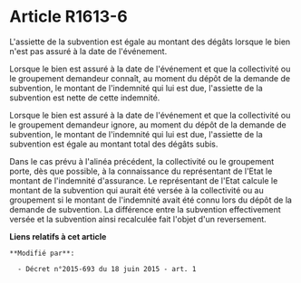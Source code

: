 # Article R1613-6

L'assiette de la subvention est égale au montant des dégâts lorsque le bien n'est pas assuré à la date de l'événement.

Lorsque le bien est assuré à la date de l'événement et que la collectivité ou le groupement demandeur connaît, au moment du
dépôt de la demande de subvention, le montant de l'indemnité qui lui est due, l'assiette de la subvention est nette de cette
indemnité.

Lorsque le bien est assuré à la date de l'événement et que la collectivité ou le groupement demandeur ignore, au moment du
dépôt de la demande de subvention, le montant de l'indemnité qui lui est due, l'assiette de la subvention est égale au
montant total des dégâts subis.

Dans le cas prévu à l'alinéa précédent, la collectivité ou le groupement porte, dès que possible, à la connaissance du
représentant de l'Etat le montant de l'indemnité d'assurance. Le représentant de l'Etat calcule le montant de la subvention
qui aurait été versée à la collectivité ou au groupement si le montant de l'indemnité avait été connu lors du dépôt de la
demande de subvention. La différence entre la subvention effectivement versée et la subvention ainsi recalculée fait l'objet
d'un reversement.

**Liens relatifs à cet article**

	**Modifié par**:

	  - Décret n°2015-693 du 18 juin 2015 - art. 1
